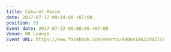 ```yaml
---
title: Cabaret Maxim
date: 2017-07-17 09:14:00 +07:00
position: 53
Event date: 2017-07-22 00:00:00 +07:00
Venue: 88 Lounge
Event URL: https://www.facebook.com/events/480641862289273/
---
```


